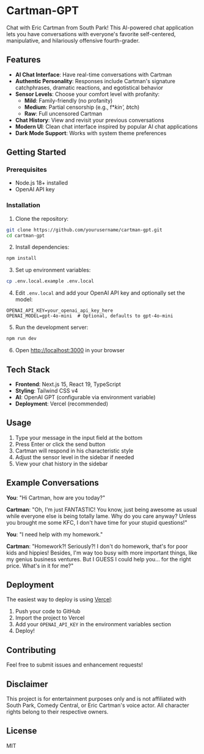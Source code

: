 # Cartman-GPT

Chat with Eric Cartman from South Park! This AI-powered chat application lets you have conversations with everyone's favorite self-centered, manipulative, and hilariously offensive fourth-grader.

## Features

- **AI Chat Interface**: Have real-time conversations with Cartman
- **Authentic Personality**: Responses include Cartman's signature catchphrases, dramatic reactions, and egotistical behavior
- **Sensor Levels**: Choose your comfort level with profanity:
  - **Mild**: Family-friendly (no profanity)
  - **Medium**: Partial censorship (e.g., f\**kin', b*tch)
  - **Raw**: Full uncensored Cartman
- **Chat History**: View and revisit your previous conversations
- **Modern UI**: Clean chat interface inspired by popular AI chat applications
- **Dark Mode Support**: Works with system theme preferences

## Getting Started

### Prerequisites

- Node.js 18+ installed
- OpenAI API key

### Installation

1. Clone the repository:

```bash
git clone https://github.com/yourusername/cartman-gpt.git
cd cartman-gpt
```

2. Install dependencies:

```bash
npm install
```

3. Set up environment variables:

```bash
cp .env.local.example .env.local
```

4. Edit `.env.local` and add your OpenAI API key and optionally set the model:

```
OPENAI_API_KEY=your_openai_api_key_here
OPENAI_MODEL=gpt-4o-mini  # Optional, defaults to gpt-4o-mini
```

5. Run the development server:

```bash
npm run dev
```

6. Open [http://localhost:3000](http://localhost:3000) in your browser

## Tech Stack

- **Frontend**: Next.js 15, React 19, TypeScript
- **Styling**: Tailwind CSS v4
- **AI**: OpenAI GPT (configurable via environment variable)
- **Deployment**: Vercel (recommended)

## Usage

1. Type your message in the input field at the bottom
2. Press Enter or click the send button
3. Cartman will respond in his characteristic style
4. Adjust the sensor level in the sidebar if needed
5. View your chat history in the sidebar

## Example Conversations

**You**: "Hi Cartman, how are you today?"

**Cartman**: "Oh, I'm just FANTASTIC! You know, just being awesome as usual while everyone else is being totally lame. Why do you care anyway? Unless you brought me some KFC, I don't have time for your stupid questions!"

**You**: "I need help with my homework."

**Cartman**: "Homework?! Seriously?! I don't do homework, that's for poor kids and hippies! Besides, I'm way too busy with more important things, like my genius business ventures. But I GUESS I could help you... for the right price. What's in it for me?"

## Deployment

The easiest way to deploy is using [Vercel](https://vercel.com):

1. Push your code to GitHub
2. Import the project to Vercel
3. Add your `OPENAI_API_KEY` in the environment variables section
4. Deploy!

## Contributing

Feel free to submit issues and enhancement requests!

## Disclaimer

This project is for entertainment purposes only and is not affiliated with South Park, Comedy Central, or Eric Cartman's voice actor. All character rights belong to their respective owners.

## License

MIT

